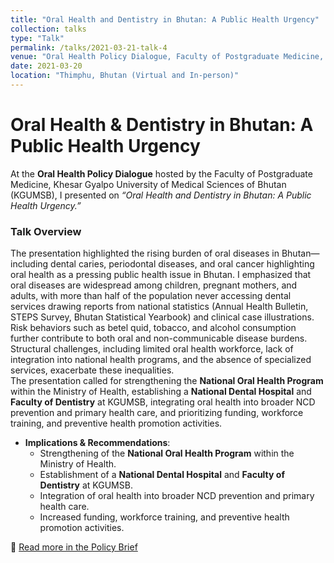 ```yaml
---
title: "Oral Health and Dentistry in Bhutan: A Public Health Urgency"
collection: talks
type: "Talk"
permalink: /talks/2021-03-21-talk-4
venue: "Oral Health Policy Dialogue, Faculty of Postgraduate Medicine, Khesar Gyalpo University of Medical Sciences of Bhutan"
date: 2021-03-20
location: "Thimphu, Bhutan (Virtual and In-person)"
---
```


# Oral Health & Dentistry in Bhutan: A Public Health Urgency  

At the **Oral Health Policy Dialogue** hosted by the Faculty of Postgraduate Medicine, Khesar Gyalpo University of Medical Sciences of Bhutan (KGUMSB), I presented on *“Oral Health and Dentistry in Bhutan: A Public Health Urgency.”*  

### Talk Overview  
The presentation highlighted the rising burden of oral diseases in Bhutan—including dental caries, periodontal diseases, and oral cancer highlighting oral health as a pressing public health issue in Bhutan. I emphasized that oral diseases are widespread among children, pregnant mothers, and adults, with more than half of the population never accessing dental services drawing reports from national statistics (Annual Health Bulletin, STEPS Survey, Bhutan Statistical Yearbook) and clinical case illustrations. Risk behaviors such as betel quid, tobacco, and alcohol consumption further contribute to both oral and non-communicable disease burdens. Structural challenges, including limited oral health workforce, lack of integration into national health programs, and the absence of specialized services, exacerbate these inequalities.   
The presentation called for strengthening the **National Oral Health Program** within the Ministry of Health, establishing a **National Dental Hospital** and **Faculty of Dentistry** at KGUMSB, integrating oral health into broader NCD prevention and primary health care, and prioritizing funding, workforce training, and preventive health promotion activities.     
- **Implications & Recommendations**:  
  - Strengthening of the **National Oral Health Program** within the Ministry of Health.  
  - Establishment of a **National Dental Hospital** and **Faculty of Dentistry** at KGUMSB.  
  - Integration of oral health into broader NCD prevention and primary health care.  
  - Increased funding, workforce training, and preventive health promotion activities.  

📖 [Read more in the Policy Brief](https://bhj.com.bt/index.php/bhj/article/view/186)  
